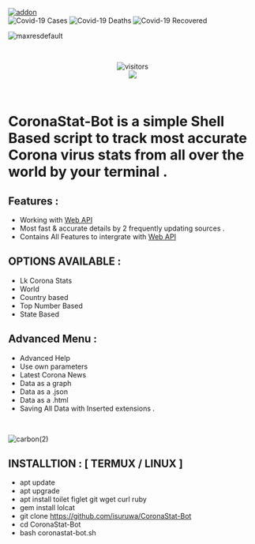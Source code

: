 <a href="https://github.com/isuruwa/CoronaStat-Bot"><img title="addon" src="https://img.shields.io/badge/isuruwa-CoronaStat--Bot-brightgreen?style=for-the-badge&logo=appveyor"></a>
<br>
![Covid-19 Cases](https://covid19-badges.herokuapp.com/confirmed/latest)
![Covid-19 Deaths](https://covid19-badges.herokuapp.com/deaths/latest)
![Covid-19 Recovered](https://covid19-badges.herokuapp.com/recovered/latest)
<p align="center">

![maxresdefault](https://user-images.githubusercontent.com/72663288/127557267-a053a70c-26f7-4b7b-b23f-711ea4c2132e.jpg)
  
<br>
<p align="center">
<img align="center" alt="visitors" src="https://visitor-badge.glitch.me/badge?page_id=coronastat" />
<br>
<a href="https://hits.seeyoufarm.com"><img src="https://hits.seeyoufarm.com/api/count/incr/badge.svg?url=https%3A%2F%2Fgithub.com%2Fisuruwa&count_bg=%2379C83D&title_bg=%23555555&icon=&icon_color=%23E7E7E7&title=hits&edge_flat=false"/></a>
</p>
<br>

# CoronaStat-Bot is a simple Shell Based script to track most accurate Corona virus stats from all over the world by your terminal . 

## Features : 

* Working with <a href="https://github.com/sagarkarira/coronavirus-tracker-cli"> Web API </a>
* Most fast & accurate details by 2 frequently updating sources .
* Contains All Features to intergrate with <a href="https://github.com/sagarkarira/coronavirus-tracker-cli"> Web API </a>

## OPTIONS AVAILABLE :

* Lk Corona Stats
* World 
* Country based 
* Top Number Based
* State Based 

## Advanced Menu :

* Advanced Help
* Use own parameters
* Latest Corona News
* Data as a graph
* Data as a .json
* Data as a .html
* Saving All Data with Inserted extensions .

<br>

![carbon(2)](https://user-images.githubusercontent.com/72663288/127601103-9c58d99f-faf5-4520-ab0a-8ad39f5baddb.png)


## INSTALLTION : [ TERMUX / LINUX ]

* apt update
* apt upgrade
* apt install toilet figlet git wget curl ruby
* gem install lolcat
* git clone https://github.com/isuruwa/CoronaStat-Bot
* cd CoronaStat-Bot
* bash coronastat-bot.sh

